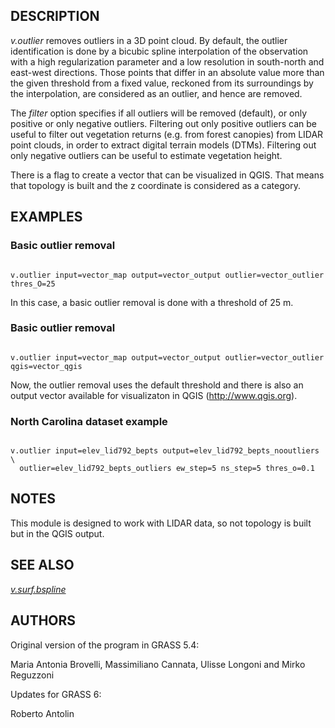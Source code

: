
## DESCRIPTION

*v.outlier* removes outliers in a 3D point cloud. By default, the outlier
identification is done by a bicubic spline interpolation of the
observation with a high regularization parameter and a low resolution
in south-north and east-west directions. Those points that differ in
an absolute value more than the given threshold from a fixed value,
reckoned from its surroundings by the interpolation, are considered as
an outlier, and hence are removed.

The *filter* option specifies if all outliers will be removed
(default), or only positive or only negative outliers. Filtering out
only positive outliers can be useful to filter out vegetation returns
(e.g. from forest canopies) from LIDAR point clouds, in order to
extract digital terrain models (DTMs). Filtering out only negative outliers
can be useful to estimate vegetation height.

There is a flag to create a vector that can be visualized in
QGIS. That means that topology is built and the z coordinate is
considered as a category.

## EXAMPLES

### Basic outlier removal

```

v.outlier input=vector_map output=vector_output outlier=vector_outlier thres_O=25

```

In this case, a basic outlier removal is done with a threshold of 25 m.

### Basic outlier removal

```

v.outlier input=vector_map output=vector_output outlier=vector_outlier qgis=vector_qgis

```

Now, the outlier removal uses the default threshold and there is also
an output vector available for visualizaton in QGIS
(<http://www.qgis.org>).

### North Carolina dataset example

```

v.outlier input=elev_lid792_bepts output=elev_lid792_bepts_nooutliers \
  outlier=elev_lid792_bepts_outliers ew_step=5 ns_step=5 thres_o=0.1

```

## NOTES

This module is designed to work with LIDAR data, so not topology is
built but in the QGIS output.

## SEE ALSO

*[v.surf.bspline](v.surf.bspline.html)*

## AUTHORS

Original version of the program in GRASS 5.4:

Maria Antonia Brovelli, Massimiliano Cannata, Ulisse Longoni and Mirko Reguzzoni

Updates for GRASS 6:

Roberto Antolin
